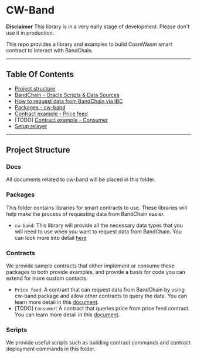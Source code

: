 # CW-Band

**Disclaimer** This library is in a very early stage of development. Please don't use it in production.

This repo provides a library and examples to build CosmWasm smart contract to interact with BandChain.

---

## Table Of Contents
- [Project structure](#Project-Structure)
- [BandChain - Oracle Scripts & Data Sources](./docs/bandchain_oracle_scripts_&_data_sources.md)
- [How to request data from BandChain via IBC](./docs/how_to_request_data_from_bandchain_via_ibc.md)
- [Packages - cw-band](./docs/packages_cw_band.md)
- [Contract example - Price feed](./docs/contracts_price_feed.md)
- [TODO] [Contract example - Consumer](./docs/contracts_consumer.md)
- [Setup relayer](./docs/setup_relayer.md)

---
## Project Structure

### Docs

All documents related to cw-band will be placed in this folder.
### Packages

This folder contains libraries for smart contracts to use. These libraries will help make the process of requesting data from BandChain easier.

  - `cw-band`: This library will provide all the necessary data types that you will need to use when you want to request data from BandChain. You can look more into detail [here](./docs/packages_cw_band.md)

### Contracts

We provide sample contracts that either implement or consume these packages to both provide examples, and provide a basis for code you can extend for more custom contacts.

  - `Price feed`: A contract that can request data from BandChain by using cw-band package and allow other contracts to query the data. You can learn more detail in this [document](./docs/contracts_price_feed.md).
  - [TODO] `Consumer`: A contract that queries price from price feed contract. You can learn more detail in this [document](./docs/contracts_consumer.md).

### Scripts

We provide useful scripts such as building contract commands and contract deployment commands in this folder.


